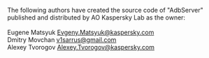 The following authors have created the source code of "AdbServer" <br>
published and distributed by AO Kaspersky Lab as the owner: <br><br>
Eugene Matsyuk <Evgeny.Matsyuk@kaspersky.com> <br>
Dmitry Movchan <v1sarrus@gmail.com> <br>
Alexey Tvorogov <Alexey.Tvorogov@kaspersky.com> <br>
